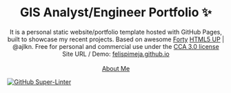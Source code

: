<!-- PROJECT LOGO -->
<br />
<p align="center">
  <h1 align="center">GIS Analyst/Engineer Portfolio ✨</h1>

  <p align="center">
    It is a personal static website/portfolio template hosted with GitHub Pages, built to showcase my recent projects. Based on awesome <a href="https://html5up.net/forty">Forty</a> <a href="https://html5up.net">HTML5 UP</a> | @ajlkn. Free for personal and commercial use under the <a href="https://html5up.net/license">CCA 3.0 license</a>
    <br />
    Site URL / Demo:
    <a href="https://felispimeja.github.io">felispimeja.github.io</a>
    <br />
    <br />
    <a href="https://felispimeja.github.io/about">About Me</a>
  </p>
</p>

[![GitHub Super-Linter](https://github.com/FelisPimeja/felispimeja.github.io/workflows/Lint%20Code%20Base/badge.svg)](https://github.com/marketplace/actions/super-linter)

